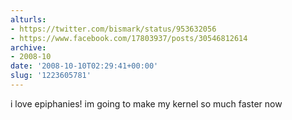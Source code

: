 ```yaml
---
alturls:
- https://twitter.com/bismark/status/953632056
- https://www.facebook.com/17803937/posts/30546812614
archive:
- 2008-10
date: '2008-10-10T02:29:41+00:00'
slug: '1223605781'
---
```


i love epiphanies! im going to make my kernel so much faster now

